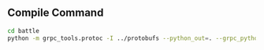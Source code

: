 ## Compile Command

```bash
cd battle
python -m grpc_tools.protoc -I ../protobufs --python_out=. --grpc_python_out=. ../protobufs/messages.proto
```